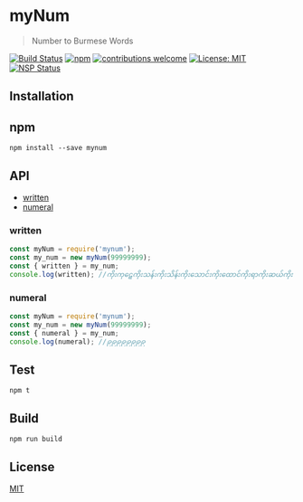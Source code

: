 # myNum

> Number to Burmese Words

[![Build Status][travis]][travis-url]
[![npm][npm-download]][npm-dl-url]
[![contributions welcome][contri]][contri-url]
[![License: MIT][license]][license-url]
[![NSP Status][nsp]][nsp-url]

## Installation

## npm

```shell
npm install --save mynum
```

## API

- [written](#written)
- [numeral](#numeral)

### written

```javascript
const myNum = require('mynum');
const my_num = new myNum(99999999);
const { written } = my_num;
console.log(written); //ကိုးကုဋေကိုးသန်းကိုးသိန်းကိုးသောင်းကိုးထောင်ကိုးရာကိုးဆယ်ကိုး
```

### numeral

```javascript
const myNum = require('mynum');
const my_num = new myNum(99999999);
const { numeral } = my_num;
console.log(numeral); //၉၉၉၉၉၉၉၉
```

## Test

```shell
npm t
```

## Build

```
npm run build
```

## License

[MIT](./LICENSE)

[contri]: https://img.shields.io/badge/contributions-welcome-brightgreen.svg?style=flat
[contri-url]: https://github.com/AungMyoKyaw/myNum/issues
[travis]: https://travis-ci.org/AungMyoKyaw/myNum.svg?branch=master
[travis-url]: https://travis-ci.org/AungMyoKyaw/myNum
[nsp]: https://nodesecurity.io/orgs/aung-myo-kyaw/projects/9ab1b8af-9026-4278-9665-97b44a8755a5/badge
[nsp-url]: https://nodesecurity.io/orgs/aung-myo-kyaw/projects/9ab1b8af-9026-4278-9665-97b44a8755a5
[npm-download]: https://img.shields.io/npm/dt/mynum.svg
[npm-dl-url]: https://www.npmjs.com/package/mynum
[license]: https://img.shields.io/badge/License-MIT-brightgreen.svg?style=flat
[license-url]: https://opensource.org/licenses/MIT
